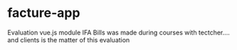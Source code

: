 # facture-app
Evaluation vue.js module IFA Bills was made during courses with tectcher.... and clients is the matter of this evaluation
